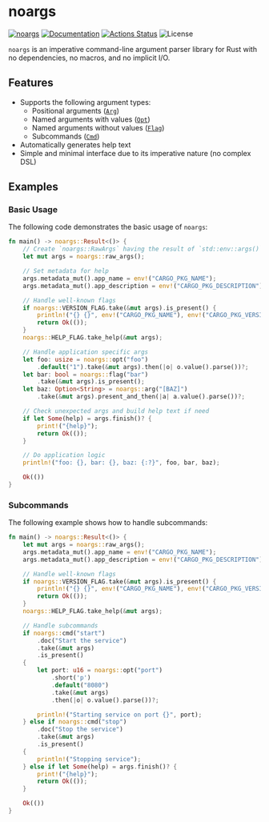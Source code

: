 noargs
======

[![noargs](https://img.shields.io/crates/v/noargs.svg)](https://crates.io/crates/noargs)
[![Documentation](https://docs.rs/noargs/badge.svg)](https://docs.rs/noargs)
[![Actions Status](https://github.com/sile/noargs/workflows/CI/badge.svg)](https://github.com/sile/noargs/actions)
![License](https://img.shields.io/crates/l/noargs)

`noargs` is an imperative command-line argument parser library for Rust with no dependencies, no macros, and no implicit I/O.

Features
--------

- Supports the following argument types:
  - Positional arguments ([`Arg`])
  - Named arguments with values ([`Opt`])
  - Named arguments without values ([`Flag`])
  - Subcommands ([`Cmd`])
- Automatically generates help text
- Simple and minimal interface due to its imperative nature (no complex DSL)

[`Arg`]: https://docs.rs/noargs/latest/noargs/struct.Arg.html
[`Opt`]: https://docs.rs/noargs/latest/noargs/struct.Opt.html
[`Flag`]: https://docs.rs/noargs/latest/noargs/struct.Flag.html
[`Cmd`]: https://docs.rs/noargs/latest/noargs/struct.Cmd.html

Examples
--------

### Basic Usage

The following code demonstrates the basic usage of `noargs`:

```rust
fn main() -> noargs::Result<()> {
    // Create `noargs::RawArgs` having the result of `std::env::args()`.
    let mut args = noargs::raw_args();

    // Set metadata for help
    args.metadata_mut().app_name = env!("CARGO_PKG_NAME");
    args.metadata_mut().app_description = env!("CARGO_PKG_DESCRIPTION");

    // Handle well-known flags
    if noargs::VERSION_FLAG.take(&mut args).is_present() {
        println!("{} {}", env!("CARGO_PKG_NAME"), env!("CARGO_PKG_VERSION"));
        return Ok(());
    }
    noargs::HELP_FLAG.take_help(&mut args);

    // Handle application specific args
    let foo: usize = noargs::opt("foo")
        .default("1").take(&mut args).then(|o| o.value().parse())?;
    let bar: bool = noargs::flag("bar")
        .take(&mut args).is_present();
    let baz: Option<String> = noargs::arg("[BAZ]")
        .take(&mut args).present_and_then(|a| a.value().parse())?;

    // Check unexpected args and build help text if need
    if let Some(help) = args.finish()? {
        print!("{help}");
        return Ok(());
    }

    // Do application logic
    println!("foo: {}, bar: {}, baz: {:?}", foo, bar, baz);

    Ok(())
}
```

### Subcommands

The following example shows how to handle subcommands:

```rust
fn main() -> noargs::Result<()> {
    let mut args = noargs::raw_args();
    args.metadata_mut().app_name = env!("CARGO_PKG_NAME");
    args.metadata_mut().app_description = env!("CARGO_PKG_DESCRIPTION");

    // Handle well-known flags
    if noargs::VERSION_FLAG.take(&mut args).is_present() {
        println!("{} {}", env!("CARGO_PKG_NAME"), env!("CARGO_PKG_VERSION"));
        return Ok(());
    }
    noargs::HELP_FLAG.take_help(&mut args);

    // Handle subcommands
    if noargs::cmd("start")
        .doc("Start the service")
        .take(&mut args)
        .is_present()
    {
        let port: u16 = noargs::opt("port")
            .short('p')
            .default("8080")
            .take(&mut args)
            .then(|o| o.value().parse())?;

        println!("Starting service on port {}", port);
    } else if noargs::cmd("stop")
        .doc("Stop the service")
        .take(&mut args)
        .is_present()
    {
        println!("Stopping service");
    } else if let Some(help) = args.finish()? {
        print!("{help}");
        return Ok(());
    }

    Ok(())
}
```

